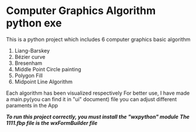 # Computer Graphics Algorithm python exe

This is a python project which includes 6 computer graphics basic algorithm

1. Liang-Barskey
2. Bézier curve
3. Bresenham 
4. Middle Point Circle painting
5. Polygon Fill
6. Midpoint Line Algorithm

Each algorithm has been visualized respectively
For better use, I have made a main.py(you can find it in "ui" document) file
  you can adjust different paraments in the App
  


***To run this project correctly, you must install the "wxpython" module***
***The 1111.fbp file is the wxFormBuilder file***
